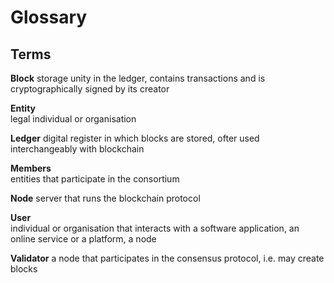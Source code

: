 # Glossary

## Terms

**Block**
storage unity in the ledger, contains transactions and is cryptographically signed by its creator 

**Entity**  
legal individual or organisation

**Ledger**
digital register in which blocks are stored, ofter used interchangeably with blockchain

**Members**  
entities that participate in the consortium

**Node**
server that runs the blockchain protocol 

**User**  
individual or organisation that interacts with a software application,
an online service or a platform, a node

**Validator**
a node that participates in the consensus protocol, i.e. may create blocks
